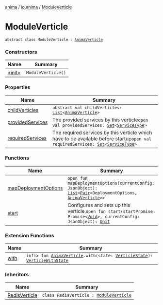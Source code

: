[anima](../../index.md) / [io.anima](../index.md) / [ModuleVerticle](./index.md)

# ModuleVerticle

`abstract class ModuleVerticle : `[`AnimaVerticle`](../-anima-verticle/index.md)

### Constructors

| Name | Summary |
|---|---|
| [&lt;init&gt;](-init-.md) | `ModuleVerticle()` |

### Properties

| Name | Summary |
|---|---|
| [childVerticles](child-verticles.md) | `abstract val childVerticles: `[`List`](https://kotlinlang.org/api/latest/jvm/stdlib/kotlin.collections/-list/index.html)`<`[`AnimaVerticle`](../-anima-verticle/index.md)`>` |
| [providedServices](provided-services.md) | The provided services by this verticle`open val providedServices: `[`Set`](https://kotlinlang.org/api/latest/jvm/stdlib/kotlin.collections/-set/index.html)`<`[`ServiceType`](../-service-type/index.md)`>` |
| [requiredServices](required-services.md) | The required services by this verticle which have to be available before startup`open val requiredServices: `[`Set`](https://kotlinlang.org/api/latest/jvm/stdlib/kotlin.collections/-set/index.html)`<`[`ServiceType`](../-service-type/index.md)`>` |

### Functions

| Name | Summary |
|---|---|
| [mapDeploymentOptions](map-deployment-options.md) | `open fun mapDeploymentOptions(currentConfig: JsonObject): `[`List`](https://kotlinlang.org/api/latest/jvm/stdlib/kotlin.collections/-list/index.html)`<`[`Pair`](https://kotlinlang.org/api/latest/jvm/stdlib/kotlin/-pair/index.html)`<DeploymentOptions, `[`AnimaVerticle`](../-anima-verticle/index.md)`>>` |
| [start](start.md) | Configures and sets up this verticle.`open fun start(startPromise: Promise<`[`Void`](https://docs.oracle.com/javase/6/docs/api/java/lang/Void.html)`>, currentConfig: JsonObject): `[`Unit`](https://kotlinlang.org/api/latest/jvm/stdlib/kotlin/-unit/index.html) |

### Extension Functions

| Name | Summary |
|---|---|
| [with](../with.md) | `infix fun `[`AnimaVerticle`](../-anima-verticle/index.md)`.with(state: `[`VerticleState`](../-verticle-state/index.md)`): `[`VerticleWithState`](../-verticle-with-state/index.md) |

### Inheritors

| Name | Summary |
|---|---|
| [RedisVerticle](../-redis-verticle/index.md) | `class RedisVerticle : `[`ModuleVerticle`](./index.md) |
